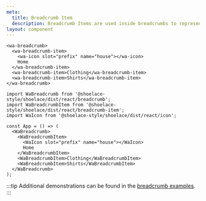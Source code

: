 ```yaml
---
meta:
  title: Breadcrumb Item
  description: Breadcrumb Items are used inside breadcrumbs to represent different links.
layout: component
---
```


```html:preview
<wa-breadcrumb>
  <wa-breadcrumb-item>
    <wa-icon slot="prefix" name="house"></wa-icon>
    Home
  </wa-breadcrumb-item>
  <wa-breadcrumb-item>Clothing</wa-breadcrumb-item>
  <wa-breadcrumb-item>Shirts</wa-breadcrumb-item>
</wa-breadcrumb>
```

```jsx:react
import WaBreadcrumb from '@shoelace-style/shoelace/dist/react/breadcrumb';
import WaBreadcrumbItem from '@shoelace-style/shoelace/dist/react/breadcrumb-item';
import WaIcon from '@shoelace-style/shoelace/dist/react/icon';

const App = () => (
  <WaBreadcrumb>
    <WaBreadcrumbItem>
      <WaIcon slot="prefix" name="house"></WaIcon>
      Home
    </WaBreadcrumbItem>
    <WaBreadcrumbItem>Clothing</WaBreadcrumbItem>
    <WaBreadcrumbItem>Shirts</WaBreadcrumbItem>
  </WaBreadcrumb>
);
```

:::tip
Additional demonstrations can be found in the [breadcrumb examples](/components/breadcrumb).
:::
